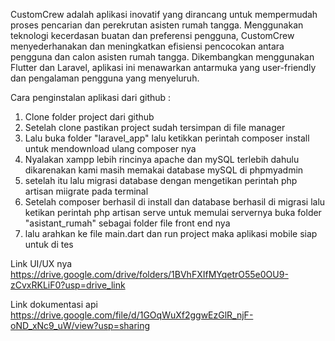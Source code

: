 CustomCrew adalah aplikasi inovatif yang dirancang untuk mempermudah proses pencarian dan perekrutan asisten rumah tangga. Menggunakan teknologi kecerdasan buatan dan preferensi pengguna, CustomCrew menyederhanakan dan meningkatkan efisiensi pencocokan antara pengguna dan calon asisten rumah tangga. Dikembangkan menggunakan Flutter dan Laravel, aplikasi ini menawarkan antarmuka yang user-friendly dan pengalaman pengguna yang menyeluruh.

Cara penginstalan aplikasi dari github :

1. Clone folder project dari github 
2. Setelah clone pastikan project sudah tersimpan di file manager 
3. Lalu buka folder "laravel_app" lalu ketikkan perintah composer install untuk mendownload ulang composer nya
4. Nyalakan xampp lebih rincinya apache dan mySQL terlebih dahulu dikarenakan kami masih memakai database mySQL di phpmyadmin  
5. setelah itu lalu migrasi database dengan mengetikan perintah php artisan miigrate pada terminal 
6. Setelah composer berhasil di install dan database berhasil di migrasi lalu ketikan perintah php artisan serve untuk memulai servernya
   buka folder "asistant_rumah" sebagai folder file front end  nya 
7. lalu arahkan ke file main.dart dan run project maka aplikasi mobile siap untuk di tes


Link UI/UX nya
https://drive.google.com/drive/folders/1BVhFXIfMYqetrO55e0OU9-zCvxRKLiF0?usp=drive_link

Link dokumentasi api 
https://drive.google.com/file/d/1GOqWuXf2ggwEzGlR_njF-oND_xNc9_uW/view?usp=sharing


